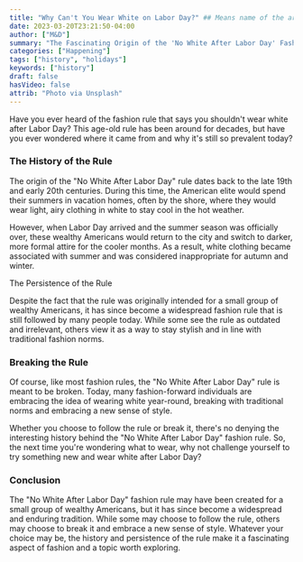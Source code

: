 ```yaml
---
title: "Why Can't You Wear White on Labor Day?" ## Means name of the article is filename
date: 2023-03-20T23:21:50-04:00
author: ["M&D"]
summary: "The Fascinating Origin of the 'No White After Labor Day' Fashion Rule"
categories: ["Happening"]
tags: ["history", "holidays"]
keywords: ["history"]
draft: false
hasVideo: false
attrib: "Photo via Unsplash"
---
```


Have you ever heard of the fashion rule that says you shouldn't wear white after Labor Day? This age-old rule has been around for decades, but have you ever wondered where it came from and why it's still so prevalent today? 

### The History of the Rule

The origin of the "No White After Labor Day" rule dates back to the late 19th and early 20th centuries. During this time, the American elite would spend their summers in vacation homes, often by the shore, where they would wear light, airy clothing in white to stay cool in the hot weather.

However, when Labor Day arrived and the summer season was officially over, these wealthy Americans would return to the city and switch to darker, more formal attire for the cooler months. As a result, white clothing became associated with summer and was considered inappropriate for autumn and winter.

The Persistence of the Rule

Despite the fact that the rule was originally intended for a small group of wealthy Americans, it has since become a widespread fashion rule that is still followed by many people today. While some see the rule as outdated and irrelevant, others view it as a way to stay stylish and in line with traditional fashion norms.

### Breaking the Rule

Of course, like most fashion rules, the "No White After Labor Day" rule is meant to be broken. Today, many fashion-forward individuals are embracing the idea of wearing white year-round, breaking with traditional norms and embracing a new sense of style.

Whether you choose to follow the rule or break it, there's no denying the interesting history behind the "No White After Labor Day" fashion rule. So, the next time you're wondering what to wear, why not challenge yourself to try something new and wear white after Labor Day?

### Conclusion

The "No White After Labor Day" fashion rule may have been created for a small group of wealthy Americans, but it has since become a widespread and enduring tradition. While some may choose to follow the rule, others may choose to break it and embrace a new sense of style. Whatever your choice may be, the history and persistence of the rule make it a fascinating aspect of fashion and a topic worth exploring.
